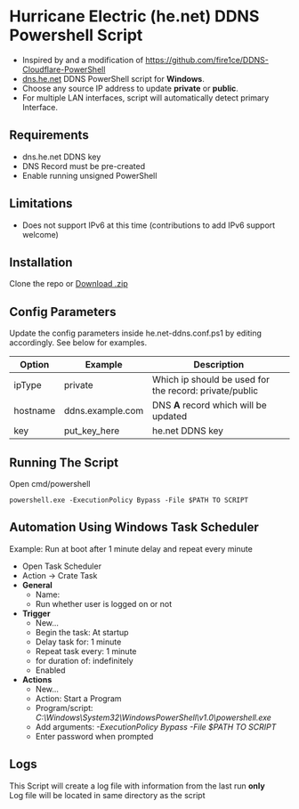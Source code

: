 # Hurricane Electric (he.net) DDNS Powershell Script
- Inspired by and a modification of https://github.com/fire1ce/DDNS-Cloudflare-PowerShell
- [dns.he.net](https://dns.he.net/) DDNS PowerShell script for **Windows**.
- Choose any source IP address to update **private** or **public**.
- For multiple LAN interfaces, script will automatically detect primary Interface.

## Requirements

- dns.he.net DDNS key
- DNS Record must be pre-created
- Enable running unsigned PowerShell

## Limitations

- Does not support IPv6 at this time (contributions to add IPv6 support welcome)

## Installation

Clone the repo or [Download .zip](https://github.com/santhuahin/he.net-ddns-powershell/archive/refs/heads/main.zip)

## Config Parameters

Update the config parameters inside he.net-ddns.conf.ps1 by editing accordingly. See below for examples.

| **Option**                | **Example**      | **Description**                                           |
| ------------------------- | ---------------- | --------------------------------------------------------- |
| ipType                    | private          | Which ip should be used for the record: private/public    |
| hostname                  | ddns.example.com | DNS **A** record which will be updated                    |
| key                       | put_key_here     | he.net DDNS key                                           |

## Running The Script

Open cmd/powershell

```
powershell.exe -ExecutionPolicy Bypass -File $PATH TO SCRIPT
```

## Automation Using Windows Task Scheduler

Example:
Run at boot after 1 minute delay and repeat every minute

- Open Task Scheduler
- Action -> Crate Task
- **General**
  - Name: 
  - Run whether user is logged on or not
- **Trigger**
  - New...
  - Begin the task: At startup
  - Delay task for: 1 minute
  - Repeat task every: 1 minute
  - for duration of: indefinitely
  - Enabled
- **Actions**
  - New...
  - Action: Start a Program
  - Program/script: _C:\Windows\System32\WindowsPowerShell\v1.0\powershell.exe_
  - Add arguments: _-ExecutionPolicy Bypass -File $PATH TO SCRIPT_
  - Enter password when prompted
## Logs

This Script will create a log file with information from the last run  **only**  
Log file will be located in same directory as the script
